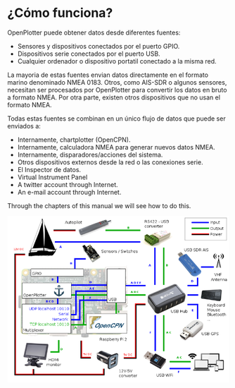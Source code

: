 # ¿Cómo funciona?

OpenPlotter puede obtener datos desde diferentes fuentes:

* Sensores y dispositivos conectados por el puerto GPIO.
* Dispositivos serie conectados por el puerto USB.
* Cualquier ordenador o dispositivo portatil conectado a la misma red.

La mayoria de estas fuentes envian datos directamente en el  formato marino denominado NMEA 0183. Otros, como AIS-SDR o algunos sensores, necesitan ser procesados por OpenPlotter para convertir los datos en bruto a formato NMEA. Por otra parte, existen otros dispositivos que no usan el formato NMEA.

Todas estas fuentes se combinan en un único flujo de datos que puede ser enviados a:

* Internamente, chartplotter (OpenCPN).
* Internamente, calculadora NMEA para generar nuevos datos NMEA.
* Internamente, disparadores/acciones del sistema.
* Otros dispositivos externos desde la red o las conexiones serie.
* El Inspector de datos.
* Virtual Instrument Panel
* A twitter account through Internet.
* An e-mail account through Internet.

Through the chapters of this manual we will see how to do this.

![](diagram.png)

